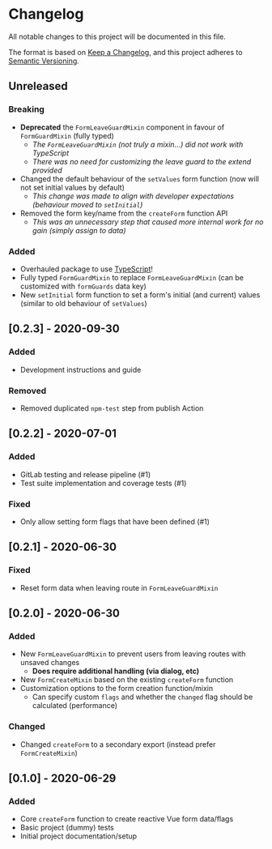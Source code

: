# Changelog
All notable changes to this project will be documented in this file.

The format is based on [Keep a Changelog](https://keepachangelog.com/en/1.0.0/),
and this project adheres to [Semantic Versioning](https://semver.org/spec/v2.0.0.html).

## Unreleased
### Breaking
- **Deprecated** the `FormLeaveGuardMixin` component in favour of `FormGuardMixin` (fully typed)
  - _The `FormLeaveGuardMixin` (not truly a mixin...) did not work with TypeScript_
  - _There was no need for customizing the leave guard to the extend provided_
- Changed the default behaviour of the `setValues` form function (now will not set initial values by default)
  - _This change was made to align with developer expectations (behaviour moved to `setInitial`)_
- Removed the form key/name from the `createForm` function API
  - _This was an unnecessary step that caused more internal work for no gain (simply assign to data)_

### Added
- Overhauled package to use [TypeScript](https://typescriptlang.org)!
- Fully typed `FormGuardMixin` to replace `FormLeaveGuardMixin` (can be customized with `formGuards` data key)
- New `setInitial` form function to set a form's initial (and current) values (similar to old behaviour of `setValues`)

## [0.2.3] - 2020-09-30
### Added
- Development instructions and guide

### Removed
- Removed duplicated `npm-test` step from publish Action

## [0.2.2] - 2020-07-01
### Added
- GitLab testing and release pipeline (#1)
- Test suite implementation and coverage tests (#1)

### Fixed
- Only allow setting form flags that have been defined (#1)

## [0.2.1] - 2020-06-30
### Fixed
- Reset form data when leaving route in `FormLeaveGuardMixin`

## [0.2.0] - 2020-06-30
### Added
- New `FormLeaveGuardMixin` to prevent users from leaving routes with unsaved changes
  - **Does require additional handling (via dialog, etc)**
- New `FormCreateMixin` based on the existing `createForm` function
- Customization options to the form creation function/mixin
  - Can specify custom `flags` and whether the `changed` flag should be calculated (performance)

### Changed
-  Changed `createForm` to a secondary export (instead prefer `FormCreateMixin`)

## [0.1.0] - 2020-06-29
### Added
- Core `createForm` function to create reactive Vue form data/flags
- Basic project (dummy) tests
- Initial project documentation/setup
